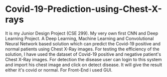 # Covid-19-Prediction-using-Chest-X-rays

It is my Junior Design Project (CSE 299). My very own first CNN and Deep Learning Project. 
A Deep Learning, Machine Learning and Convolutional Neural Network based solution which can predict the Covid-19 positive and normal patients using Chest X-Ray images.
For testing the efficiency of the solution, I have used the dataset of Covid-19 positive and negative patient's Chest X-Ray images. 
For detection the disease user can login to this system and import his chest image and click on detect disease. It will give the result either it's covid or normal.
For Front-End i used GUI. 
